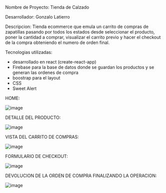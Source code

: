 Nombre de Proyecto: Tienda de Calzado

Desarrollador: Gonzalo Latierro

Descripcion: Tienda ecommerce que emula un carrito de compras de zapatillas pasando por todos los estados desde seleccionar el producto, poner la cantidad a comprar, visualizar el carrito previo y hacer el checkout de la compra obteniendo el numero de orden final.

Tecnologias utilizadas:
 - desarrollado en react (create-react-app)
 - Firebase para la base de datos donde se guardan los productos y se generan las ordenes de compra
 - boostrap para el layout
 - CSS
 - Sweet Alert

HOME:

![image](https://user-images.githubusercontent.com/56416260/193612084-5d136cd6-60c6-4f2f-8cf3-3a951a3943f8.png)

DETALLE DEL PRODUCTO:

![image](https://user-images.githubusercontent.com/56416260/193612462-4adc1747-6bd4-445c-a1e2-bd9b166aae9c.png)

VISTA DEL CARRITO DE COMPRAS:

![image](https://user-images.githubusercontent.com/56416260/193612699-875c740e-e823-4aec-b47b-0f7280ce0d2e.png)

FORMULARIO DE CHECKOUT:

![image](https://user-images.githubusercontent.com/56416260/193612916-2e91e44a-365b-4610-815b-f8408d6387bc.png)

DEVOLUCION DE LA ORDEN DE COMPRA FINALIZANDO LA OPERACION:

![image](https://user-images.githubusercontent.com/56416260/193613070-410529ef-feea-4ece-873f-1d3eb6293c95.png)




